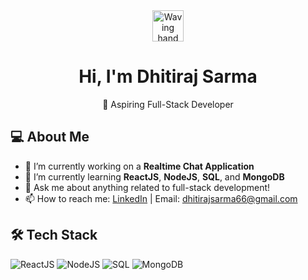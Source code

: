 <!-- Header Section with a friendly greeting -->
<div align="center">
  <img src="https://media.giphy.com/media/hvRJCLFzcasrR4ia7z/giphy.gif" width="50" alt="Waving hand"/>
  <h1>Hi, I'm Dhitiraj Sarma</h1>
  <p>👋 Aspiring Full-Stack Developer</p>
</div>

<!-- About Me Section -->
## 💻 About Me
- 🔭 I’m currently working on a **Realtime Chat Application**
- 🌱 I’m currently learning **ReactJS**, **NodeJS**, **SQL**, and **MongoDB**
- 💬 Ask me about anything related to full-stack development!
- 📫 How to reach me: [LinkedIn](www.linkedin.com/in/dhitiraj-sarma-a349052aa) | Email: [dhitirajsarma66@gmail.com](mailto:dhitirajsarma66@gmail.com)

<!-- Tech Stack Section -->
## 🛠️ Tech Stack
<p align="left">
  <img src="https://img.shields.io/badge/ReactJS-61DAFB?style=for-the-badge&logo=react&logoColor=black" alt="ReactJS"/>
  <img src="https://img.shields.io/badge/NodeJS-339933?style=for-the-badge&logo=nodedotjs&logoColor=white" alt="NodeJS"/>
  <img src="https://img.shields.io/badge/SQL-003B57?style=for-the-badge&logo=postgresql&logoColor=white" alt="SQL"/>
  <img src="https://img.shields.io/badge/MongoDB-4EA94B?style=for-the-badge&logo=mongodb&logoColor=white" alt="MongoDB"/>
</p>
